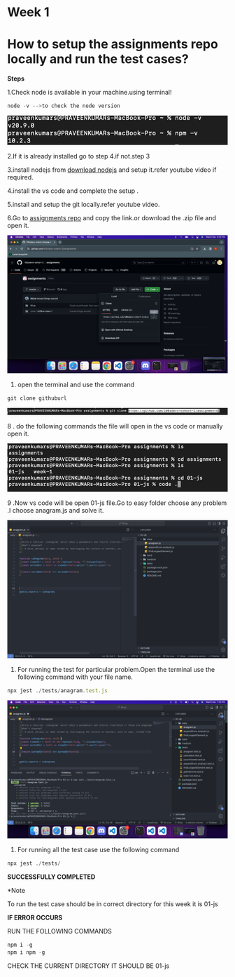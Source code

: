 # Week 1

# How to setup the assignments repo locally and run the test cases?

**Steps**

1.Check node is available in your machine.using terminal!

```jsx
node -v -->to check the node version
```

![Screenshot 2023-12-06 at 6.44.09 PM.png](Assets/Screenshot_2023-12-06_at_6.44.09_PM.png)

2.If it is already installed go to step 4.if not.step 3

3.install nodejs from [download nodejs](https://nodejs.org/en) and setup it.refer youtube video if required.

4.install the vs code and complete the setup .

5.install and setup the git locally.refer youtube video. 

6.Go to [assignments repo](https://github.com/100xdevs-cohort-2/assignments) and copy the link.or download the .zip file and open it.

![Screenshot 2023-12-06 at 6.52.07 PM.png](Assets/Screenshot_2023-12-06_at_6.52.07_PM.png)

1. open the terminal and use the command 

```jsx
git clone githuburl
```

![Screenshot 2023-12-06 at 6.58.58 PM.png](Assets/Screenshot_2023-12-06_at_6.58.58_PM.png)

8 . do the following commands the file will open in the vs code or manually open it.

 

![Screenshot 2023-12-06 at 7.01.02 PM.png](Assets/Screenshot_2023-12-06_at_7.01.02_PM.png)

9 .Now vs code will be open 01-js file.Go to easy folder choose any problem .I choose anagram.js and solve it.

![Screenshot 2023-12-06 at 7.49.10 PM.png](Assets/Screenshot_2023-12-06_at_7.49.10_PM.png)

1. For running the test for particular problem.Open the terminal use the following command with your file name.

```jsx
npx jest ./tests/anagram.test.js
```

![Screenshot 2023-12-06 at 7.53.48 PM.png](Assets/Screenshot_2023-12-06_at_7.53.48_PM.png)

1. For running all the test case use the following command

```jsx
npx jest ./tests/
```

**SUCCESSFULLY COMPLETED**

*Note 

To run the test case should be in correct directory for this week it is 01-js

**IF ERROR OCCURS**

RUN THE FOLLOWING COMMANDS

```jsx
npm i -g
npm i npm -g
```

CHECK THE CURRENT DIRECTORY IT SHOULD BE 01-js